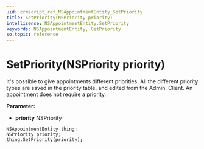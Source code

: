 ```yaml
---
uid: crmscript_ref_NSAppointmentEntity_SetPriority
title: SetPriority(NSPriority priority)
intellisense: NSAppointmentEntity.SetPriority
keywords: NSAppointmentEntity, GetPriority
so.topic: reference
---
```


# SetPriority(NSPriority priority)

It's possible to give appointments different priorities. All the different priority types are saved in the priority table, and edited from the Admin. Client. An appointment does not require a priority.

**Parameter:** 
* **priority** NSPriority

```crmscript
NSAppointmentEntity thing;
NSPriority priority;
thing.SetPriority(priority);
```

